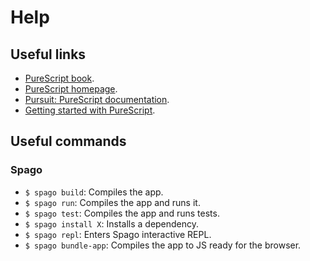 # Help

## Useful links

- [PureScript book](https://book.purescript.org/).
- [PureScript homepage](https://www.purescript.org/).
- [Pursuit: PureScript documentation](https://pursuit.purescript.org/).
- [Getting started with PureScript](https://github.com/purescript/documentation/blob/master/guides/Getting-Started.md).

## Useful commands

### Spago

- `$ spago build`: Compiles the app.
- `$ spago run`: Compiles the app and runs it.
- `$ spago test`: Compiles the app and runs tests.
- `$ spago install X`: Installs a dependency.
- `$ spago repl`: Enters Spago interactive REPL.
- `$ spago bundle-app`: Compiles the app to JS ready for the browser.
